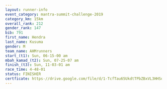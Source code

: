```yaml
---
layout: runner-info 
event_category: mantra-summit-challenge-2019 
category_km: 15km 
overall_rank: 212
gender_rank: 147
bib: 791
first_name: Hendra
last_name: Kusuma
gender: M
team_name: AHMrunners
start_(t1): Sun, 06-15-00 am
mbah_kamad_(t2): Sun, 07-25-07 am
finish_(t3): Sun, 11-03-01 am
race_time: 4-48-01
status: FINISHER
certficate: https-//drive.google.com/file/d/1-TcfTau65UkdtTPbZBxVL3HHSofiOg13/view?usp=sharing
---
```


